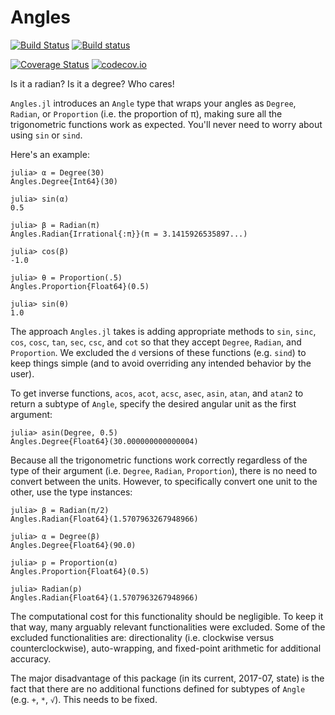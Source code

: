 # Angles

[![Build Status](https://travis-ci.org/yakir12/Angles.jl.svg?branch=master)](https://travis-ci.org/yakir12/Angles.jl) [![Build status](https://ci.appveyor.com/api/projects/status/2av8jox9h4a1sf2t?svg=true)](https://ci.appveyor.com/project/yakir12/angles-jl)

[![Coverage Status](https://coveralls.io/repos/yakir12/Angles.jl/badge.svg?branch=master&service=github)](https://coveralls.io/github/yakir12/Angles.jl?branch=master) [![codecov.io](http://codecov.io/github/yakir12/Angles.jl/coverage.svg?branch=master)](http://codecov.io/github/yakir12/Angles.jl?branch=master)

Is it a radian? Is it a degree? Who cares! 

`Angles.jl` introduces an `Angle` type that wraps your angles as `Degree`, `Radian`, or `Proportion` (i.e. the proportion of π), making sure all the trigonometric functions work as expected. You'll never need to worry about using `sin` or `sind`.

Here's an example:
```
julia> α = Degree(30)
Angles.Degree{Int64}(30)

julia> sin(α)
0.5

julia> β = Radian(π)
Angles.Radian{Irrational{:π}}(π = 3.1415926535897...)

julia> cos(β)
-1.0

julia> θ = Proportion(.5)
Angles.Proportion{Float64}(0.5)

julia> sin(θ)
1.0
```

The approach `Angles.jl` takes is adding appropriate methods to `sin`, `sinc`, `cos`, `cosc`, `tan`, `sec`, `csc`, and `cot` so that they accept `Degree`, `Radian`, and `Proportion`. We excluded the `d` versions of these functions (e.g. `sind`) to keep things simple (and to avoid overriding any intended behavior by the user). 

To get inverse functions, `acos`, `acot`, `acsc`, `asec`, `asin`, `atan`, and `atan2` to return a subtype of `Angle`, specify the desired angular unit as the first argument: 
```
julia> asin(Degree, 0.5)
Angles.Degree{Float64}(30.000000000000004)
```

Because all the trigonometric functions work correctly regardless of the type of their argument (i.e. `Degree`, `Radian`, `Proportion`), there is no need to convert between the units. However, to specifically convert one unit to the other, use the type instances:
```
julia> β = Radian(π/2)
Angles.Radian{Float64}(1.5707963267948966)

julia> α = Degree(β)
Angles.Degree{Float64}(90.0)

julia> p = Proportion(α)
Angles.Proportion{Float64}(0.5)

julia> Radian(p)
Angles.Radian{Float64}(1.5707963267948966)
```

The computational cost for this functionality should be negligible. To keep it that way, many arguably relevant functionalities were excluded. Some of the excluded functionalities are: directionality (i.e. clockwise versus counterclockwise), auto-wrapping, and fixed-point arithmetic for additional accuracy. 

The major disadvantage of this package (in its current, 2017-07, state) is the fact that there are no additional functions defined for subtypes of `Angle` (e.g. `+`, `*`, `√`). This needs to be fixed.
